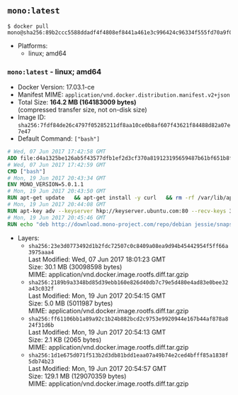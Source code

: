 ## `mono:latest`

```console
$ docker pull mono@sha256:89b2ccc5588ddadf4f4808ef8441a461e3c996424c96334f555fd70a9f08951c
```

-	Platforms:
	-	linux; amd64

### `mono:latest` - linux; amd64

-	Docker Version: 17.03.1-ce
-	Manifest MIME: `application/vnd.docker.distribution.manifest.v2+json`
-	Total Size: **164.2 MB (164183009 bytes)**  
	(compressed transfer size, not on-disk size)
-	Image ID: `sha256:7fdf84de26c4797f05285211df8aa10ce0b8af607f43621f84488d82a07e7e47`
-	Default Command: `["bash"]`

```dockerfile
# Wed, 07 Jun 2017 17:42:58 GMT
ADD file:d4a1325be126ab5f43577dfb1ef2d3cf370a819123195659487b61bf651b8f00 in / 
# Wed, 07 Jun 2017 17:42:59 GMT
CMD ["bash"]
# Mon, 19 Jun 2017 20:43:34 GMT
ENV MONO_VERSION=5.0.1.1
# Mon, 19 Jun 2017 20:43:50 GMT
RUN apt-get update   && apt-get install -y curl   && rm -rf /var/lib/apt/lists/*
# Mon, 19 Jun 2017 20:44:08 GMT
RUN apt-key adv --keyserver hkp://keyserver.ubuntu.com:80 --recv-keys 3FA7E0328081BFF6A14DA29AA6A19B38D3D831EF
# Mon, 19 Jun 2017 20:45:46 GMT
RUN echo "deb http://download.mono-project.com/repo/debian jessie/snapshots/$MONO_VERSION main" > /etc/apt/sources.list.d/mono-official.list   && apt-get update   && apt-get install -y binutils mono-devel ca-certificates-mono fsharp mono-vbnc nuget referenceassemblies-pcl   && rm -rf /var/lib/apt/lists/* /tmp/*
```

-	Layers:
	-	`sha256:23e3d0773492d1b2fdc72507c0c8409a08ea9d94b45442954f5ff66a3975aaa4`  
		Last Modified: Wed, 07 Jun 2017 18:01:23 GMT  
		Size: 30.1 MB (30098598 bytes)  
		MIME: application/vnd.docker.image.rootfs.diff.tar.gzip
	-	`sha256:2189b9a3348bd85d39ebb160e826d40db7c79e5d480e4ad83e0bee32a43c032f`  
		Last Modified: Mon, 19 Jun 2017 20:54:15 GMT  
		Size: 5.0 MB (5011987 bytes)  
		MIME: application/vnd.docker.image.rootfs.diff.tar.gzip
	-	`sha256:ff61106bb1a89a92c1b24b882bcd2c9753e9920944e167b44af878a824f31d6b`  
		Last Modified: Mon, 19 Jun 2017 20:54:13 GMT  
		Size: 2.1 KB (2065 bytes)  
		MIME: application/vnd.docker.image.rootfs.diff.tar.gzip
	-	`sha256:1d1e675d071f513b2d3db81bdd1eaa07a49b74e2ced4bfff85a1838f5db74b23`  
		Last Modified: Mon, 19 Jun 2017 20:54:57 GMT  
		Size: 129.1 MB (129070359 bytes)  
		MIME: application/vnd.docker.image.rootfs.diff.tar.gzip
